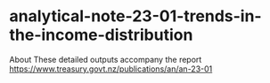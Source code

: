 # analytical-note-23-01-trends-in-the-income-distribution
About These detailed outputs accompany the report https://www.treasury.govt.nz/publications/an/an-23-01
